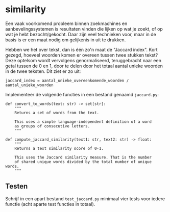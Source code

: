 # similarity

Een vaak voorkomend probleem binnen zoekmachines en aanbevelingssystemen is resultaten vinden die lijken op wat je zoekt, of op wat je hebt bezocht/gekocht. Daar zijn veel technieken voor, maar in de basis is er een maat nodig om gelijkenis in uit te drukken.

Hebben we het over tekst, dan is één zo'n maat de "Jaccard index". Kort gezegd, hoeveel woorden komen er overeen tussen twee stukken tekst? Deze optelsom wordt vervolgens genormaliseerd, teruggebracht naar een getal tussen de 0 en 1, door te delen door het totaal aantal unieke woorden in de twee teksten. Dit ziet er zo uit:

    jaccard_index = aantal_unieke_overeenkomende_woorden / aantal_unieke_woorden

Implementeer de volgende functies in een bestand genaamd `jaccard.py`:

    def convert_to_words(text: str) -> set[str]:
        """
        Returns a set of words from the text.

        This uses a simple language-independent definition of a word
        as groups of consecutive letters.
        """

    def compute_jaccard_similarity(text1: str, text2: str) -> float:
        """
        Returns a text similarity score of 0-1.

        This uses the Jaccard similarity measure. That is the number
        of shared unique words divided by the total number of unique words.
        """

## Testen

Schrijf in een apart bestand `test_jaccard.py` minimaal vier tests voor iedere functie (acht aparte test functies in totaal).